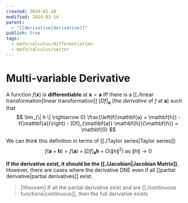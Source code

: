 ```yaml
---
created: 2024-01-18
modified: 2024-03-14
parent:
  - "[[derivative|derivative]]"
publish: true
tags:
  - math/calculus/differentiation
  - math/calculus/vector
---
```


# Multi-variable Derivative

A function $f(\mathbf{x})$ is **differentiable** at $\mathbf{x} = \mathbf{a}$ iff there is a [[./linear transformation|linear transformation]] $[Df]_{\mathbf{a}}$ (the *derivative* of $f$ at $\mathbf{a}$) such that
    $$
    \lim_{\| h \| \rightarrow 0} \frac{\left(f(\mathbf{a} + \mathbf{h}) - f(\mathbf{a})\right) - [Df]_{\mathbf{a}} \mathbf{h}}{\mathbf{h}} = \mathbf{0}
    $$

We can think this definition in terms of [[./Taylor series|Taylor series]]:
$$
f(\mathbf{a} + \mathbf{h}) = f(\mathbf{a}) + [Df]_{\mathbf{a}} \mathbf{h} + O(\| h \|^2) \text{ as } \| h \| \rightarrow 0
$$

**If the derivative exist, it should be the [[./Jacobian|Jacobian Matrix]].** However, there are cases where the derivative DNE even if all [[partial derivative|partial derivatives]] exist.

> [!theorem] If all the partial derivative exist and are [[./continuous functions|continuous]], then the full derivative exists